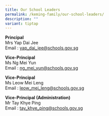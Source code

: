 ```yaml
---
title: Our School Leaders
permalink: /keming-family/our-school-leaders/
description: ""
variant: tiptap
---
```

<p><strong>Principal</strong>
<br>Mrs Yap Dai Jee
<br>Email : <a href="mailto:yap_dai_jee@schools.gov.sg" rel="noopener noreferrer nofollow" target="_blank">yap_dai_jee@schools.gov.sg</a>
</p>
<p><strong>Vice-Principal</strong>
<br>Ms Ng Mei Yun
<br>Email : <a href="mailto:leow_mei_leng@schools.gov.sg" rel="noopener noreferrer nofollow" target="_blank">ng_mei_yun@schools.gov.sg</a>
</p>
<p><strong>Vice-Principal</strong>
<br>Ms Leow Mei Leng
<br>Email : <a href="mailto:leow_mei_leng@schools.gov.sg" rel="noopener noreferrer nofollow" target="_blank">leow_mei_leng@schools.gov.sg</a>
</p>
<p><strong>Vice-Principal (Administration)</strong>
<br>Mr Tay Khye Ping
<br>Email : <a href="mailto:leow_mei_leng@schools.gov.sg" rel="noopener noreferrer nofollow" target="_blank">tay_khye_ping@schools.gov.sg</a>
</p>
<p></p>
<p></p>